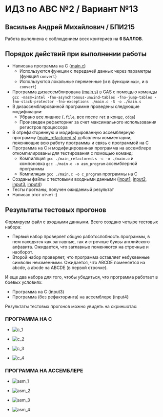# ИДЗ по АВС №2 / Вариант №13
## Васильев Андрей Михайлович / БПИ215

Работа выполнена с соблюдением всех критериев на **6 БАЛЛОВ**.

## Порядок действий при выполнении работы
- Написана программа на C ([main.c](https://github.com/makeitokay/avs-ihw-2/blob/master/main.c))
    - Используются функции с передачей данных через параметры (функция `convert`)
    - Используются локальные переменные (и в функции `main`, и в `convert`)
- Программа дизассемблирована ([main.s](https://github.com/makeitokay/avs-ihw-2/blob/master/main.s)) в GAS с помощью команды `gcc -masm=intel -fno-asynchronous-unwind-tables -fno-jump-tables -fno-stack-protector -fno-exceptions ./main.c -S -o ./main.s`
- В дизассемблированной программе проведены следующие модификации:
    - Убрано все лишнее (`.file`, все после `ret` в конце, `cdqe`)
    - Произведен рефакторинг за счет максимального использования регистров процессора
- В отрефакторенную и модифицированную ассемблерную программу ([main_refactored.s](https://github.com/makeitokay/avs-ihw-2/blob/master/main_refactored.s)) добавлены комментарии, поясняющие всю работу программы и связь с программой на C
- Программа на C и модифицированная программа на ассемблере откомпилированы для тестирования с помощью команд:
    - Компиляция `gcc ./main_refactored.s -c -o ./main.o` и компоновка `gcc ./main.o -o asm_program` ассемблерной программы
    - Компиляция `gcc ./main.c -o c_program` программы на C
- Созданы файлы с тестовыми входными данными ([input1](https://github.com/makeitokay/avs-ihw-2/blob/master/input1), [input2](https://github.com/makeitokay/avs-ihw-2/blob/master/input2), [input3](https://github.com/makeitokay/avs-ihw-2/blob/master/input3), [input4](https://github.com/makeitokay/avs-ihw-2/blob/master/input4))
- Тесты прогнаны, получен ожидаемый результат
- Написан этот отчет :)

## Результаты тестовых прогонов

Формируем файл с входными данными. Всего создано четыре тестовых набора:
- Первый набор проверяет общую работоспобность программы, в нем находятся как заглавные, так и строчные буквы английского алфавита. Ожидается, что заглавные поменяются на строчные и наоборот.
- Второй набор проверяет, что программа оставляет небуквенные символы неизменными. Ожидается, что ABCDE поменяется на abcde, а abcde на ABCDE (в первой строчке).

И еще два набора для того, чтобы убедиться, что программа работает в боевых условиях:
- Программа на С (input3)
- Программа (без рефакторинга) на ассемблере (input4)

Результаты тестовых прогонов можно увидеть на скриншотах:

### ПРОГРАММА НА C

- ![c_1](https://user-images.githubusercontent.com/34311075/201494988-7f283015-ab6a-4be3-82d0-c4badca16ac0.png)

- ![c_2](https://user-images.githubusercontent.com/34311075/201494991-c30d53e8-e7f7-4848-98df-b031509918cc.png)

- ![c_3](https://user-images.githubusercontent.com/34311075/201494997-7128ef46-3931-43c2-a31f-5a8c4eb141d5.png)

- ![c_4](https://user-images.githubusercontent.com/34311075/201495001-0517b28c-94b6-49fe-a3fd-eb1458634022.png)

### ПРОГРАММА НА АССЕМБЛЕРЕ
- ![asm_1](https://user-images.githubusercontent.com/34311075/201495019-e9d8da50-e04e-4c76-abeb-df7988d79833.png)

- ![asm_2](https://user-images.githubusercontent.com/34311075/201495022-1eb364bf-fc4d-479d-96d0-d4703829e7d5.png)

- ![asm_3](https://user-images.githubusercontent.com/34311075/201495023-022c1ca0-1896-40a2-b29b-98ffb4a860bb.png)

- ![asm_4](https://user-images.githubusercontent.com/34311075/201495027-dd76a351-743e-4b74-bfc2-c3bb33b52328.png)
